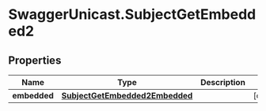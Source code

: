 # SwaggerUnicast.SubjectGetEmbedded2

## Properties

Name | Type | Description | Notes
------------ | ------------- | ------------- | -------------
**embedded** | [**SubjectGetEmbedded2Embedded**](SubjectGetEmbedded2Embedded.md) |  | [optional] 


